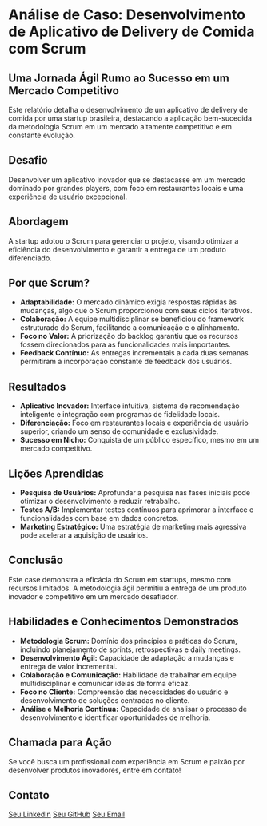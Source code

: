 # Análise de Caso: Desenvolvimento de Aplicativo de Delivery de Comida com Scrum

## Uma Jornada Ágil Rumo ao Sucesso em um Mercado Competitivo

Este relatório detalha o desenvolvimento de um aplicativo de delivery de comida por uma startup brasileira, destacando a aplicação bem-sucedida da metodologia Scrum em um mercado altamente competitivo e em constante evolução.

## Desafio

Desenvolver um aplicativo inovador que se destacasse em um mercado dominado por grandes players, com foco em restaurantes locais e uma experiência de usuário excepcional.

## Abordagem

A startup adotou o Scrum para gerenciar o projeto, visando otimizar a eficiência do desenvolvimento e garantir a entrega de um produto diferenciado.

## Por que Scrum?

* **Adaptabilidade:** O mercado dinâmico exigia respostas rápidas às mudanças, algo que o Scrum proporcionou com seus ciclos iterativos.
* **Colaboração:** A equipe multidisciplinar se beneficiou do framework estruturado do Scrum, facilitando a comunicação e o alinhamento.
* **Foco no Valor:** A priorização do backlog garantiu que os recursos fossem direcionados para as funcionalidades mais importantes.
* **Feedback Contínuo:** As entregas incrementais a cada duas semanas permitiram a incorporação constante de feedback dos usuários.

## Resultados

* **Aplicativo Inovador:** Interface intuitiva, sistema de recomendação inteligente e integração com programas de fidelidade locais.
* **Diferenciação:** Foco em restaurantes locais e experiência de usuário superior, criando um senso de comunidade e exclusividade.
* **Sucesso em Nicho:** Conquista de um público específico, mesmo em um mercado competitivo.

## Lições Aprendidas

* **Pesquisa de Usuários:** Aprofundar a pesquisa nas fases iniciais pode otimizar o desenvolvimento e reduzir retrabalho.
* **Testes A/B:** Implementar testes contínuos para aprimorar a interface e funcionalidades com base em dados concretos.
* **Marketing Estratégico:** Uma estratégia de marketing mais agressiva pode acelerar a aquisição de usuários.

## Conclusão

Este case demonstra a eficácia do Scrum em startups, mesmo com recursos limitados. A metodologia ágil permitiu a entrega de um produto inovador e competitivo em um mercado desafiador.

## Habilidades e Conhecimentos Demonstrados

* **Metodologia Scrum:** Domínio dos princípios e práticas do Scrum, incluindo planejamento de sprints, retrospectivas e daily meetings.
* **Desenvolvimento Ágil:** Capacidade de adaptação a mudanças e entrega de valor incremental.
* **Colaboração e Comunicação:** Habilidade de trabalhar em equipe multidisciplinar e comunicar ideias de forma eficaz.
* **Foco no Cliente:** Compreensão das necessidades do usuário e desenvolvimento de soluções centradas no cliente.
* **Análise e Melhoria Contínua:** Capacidade de analisar o processo de desenvolvimento e identificar oportunidades de melhoria.

## Chamada para Ação

Se você busca um profissional com experiência em Scrum e paixão por desenvolver produtos inovadores, entre em contato!

## Contato

[Seu LinkedIn](https://www.linkedin.com/in/seu-perfil/)
[Seu GitHub](https://github.com/seu-usuario)
[Seu Email](seuemail@email.com)
